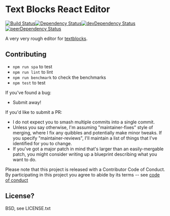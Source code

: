 # Text Blocks React Editor

[![Build Status](https://travis-ci.org/rm3web/textblocks-react-editor.svg)](https://travis-ci.org/rm3web/textblocks-react-editor)[![Dependency Status](https://david-dm.org/rm3web/textblocks-react-editor.svg)](https://david-dm.org/rm3web/textblocks-react-editor)[![devDependency Status](https://david-dm.org/rm3web/textblocks-react-editor/dev-status.svg)](https://david-dm.org/rm3web/textblocks-react-editor#info=devDependencies)[![peerDependency Status](https://david-dm.org/rm3web/textblocks-react-editor/peer-status.svg)](https://david-dm.org/rm3web/textblocks-react-editor#info=peerDependencies)

A very very rough editor for [textblocks](https://www.npmjs.com/package/textblocks).

## Contributing

* `npm run spa` to test
* `npm run lint` to lint
* `npm run benchmark` to check the benchmarks
* `npm test` to test

If you've found a bug:
 * Submit away!

If you'd like to submit a PR:
 * I do not expect you to smash multiple commits into a single commit.
 * Unless you say otherwise, I'm assuming "maintainer-fixes" style of merging, where I fix any quibbles and potentially make minor tweaks.  If you specify "maintainer-reviews", I'll maintain a list of things that I've identified for you to change.
 * If you've got a major patch in mind that's larger than an easily-mergable patch, you might consider writing up a blueprint describing what you want to do.

Please note that this project is released with a Contributor Code of Conduct. By participating in this project you agree to abide by its terms -- see [code of conduct](code_of_conduct.md)

## License?

BSD, see LICENSE.txt
